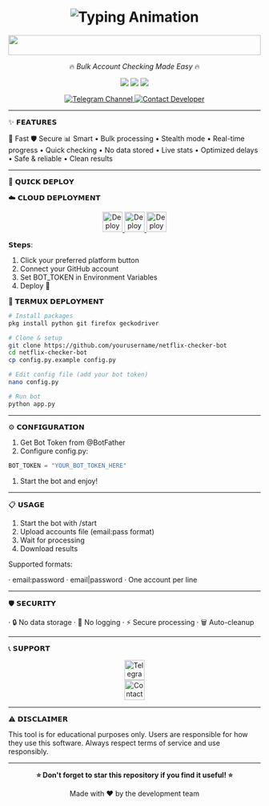 <h1 align="center">
  <img src="https://readme-typing-svg.herokuapp.com?font=Fira+Code&size=25&duration=6000&color=00FF00&background=000000&center=true&vCenter=true&width=600&lines=🎬+𝗡𝗘𝗧𝗙𝗟𝗜𝗫+𝗖𝗛𝗘𝗖𝗞𝗘𝗥+𝗣𝗥𝗘𝗠𝗜𝗨𝗠+𝗦𝗖𝗥𝗜𝗣𝗧+⚡" alt="Typing Animation">
</h1>

<p align="center">
  <img src="https://i.imgur.com/dBaSKWF.gif" height="40" width="100%">
</p>

<p align="center">
🔥 <em>Bulk Account Checking Made Easy</em> 🔥
</p>

<p align="center">
  <img src="https://img.shields.io/badge/Version-2.0.0-red?style=flat&logo=telegram">
  <img src="https://img.shields.io/badge/Python-3.11+-blue?style=flat&logo=python">
  <img src="https://img.shields.io/badge/Status-ACTIVE-green?style=flat&logo=netflix">
</p>

<p align="center">
  <a href="https://t.me/kenyacryptoanalysis" target="_blank">
    <img src="https://img.shields.io/badge/Join-Telegram Channel-blue?style=for-the-badge&logo=telegram" alt="Telegram Channel">
  </a>
  <a href="https://t.me/unknownnumeralx" target="_blank">
    <img src="https://img.shields.io/badge/Contact-Developer-green?style=for-the-badge&logo=telegram" alt="Contact Developer">
  </a>
</p>

---

✨ 𝗙𝗘𝗔𝗧𝗨𝗥𝗘𝗦

🚀 Fast 🛡️ Secure 📊 Smart
• Bulk processing • Stealth mode • Real-time progress
• Quick checking • No data stored • Live stats
• Optimized delays • Safe & reliable • Clean results

---

🚀 𝗤𝗨𝗜𝗖𝗞 𝗗𝗘𝗣𝗟𝗢𝗬

☁️ 𝗖𝗟𝗢𝗨𝗗 𝗗𝗘𝗣𝗟𝗢𝗬𝗠𝗘𝗡𝗧

<p align="center">
  <a href="https://heroku.com/deploy?template=https://github.com/yourusername/netflix-checker-bot" target="_blank">
    <img src="https://www.herokucdn.com/deploy/button.svg" alt="Deploy to Heroku" height="40">
  </a>

  <a href="https://railway.app/template/your-template" target="_blank">
    <img src="https://railway.app/button.svg" alt="Deploy on Railway" height="40">
  </a>

  <a href="https://render.com/deploy" target="_blank">
    <img src="https://render.com/images/deploy-to-render-button.svg" alt="Deploy on Render" height="40">
  </a>
</p>

𝗦𝘁𝗲𝗽𝘀:

1. Click your preferred platform button
2. Connect your GitHub account
3. Set BOT_TOKEN in Environment Variables
4. Deploy 🎉

📱 𝗧𝗘𝗥𝗠𝗨𝗫 𝗗𝗘𝗣𝗟𝗢𝗬𝗠𝗘𝗡𝗧

```bash
# Install packages
pkg install python git firefox geckodriver

# Clone & setup
git clone https://github.com/yourusername/netflix-checker-bot
cd netflix-checker-bot
cp config.py.example config.py

# Edit config file (add your bot token)
nano config.py

# Run bot
python app.py
```

---

⚙️ 𝗖𝗢𝗡𝗙𝗜𝗚𝗨𝗥𝗔𝗧𝗜𝗢𝗡

1. Get Bot Token from @BotFather
2. Configure config.py:

```python
BOT_TOKEN = "YOUR_BOT_TOKEN_HERE"
```

1. Start the bot and enjoy!

---

📋 𝗨𝗦𝗔𝗚𝗘

1. Start the bot with /start
2. Upload accounts file (email:pass format)
3. Wait for processing
4. Download results

Supported formats:

· email:password
· email|password
· One account per line

---

🛡️ 𝗦𝗘𝗖𝗨𝗥𝗜𝗧𝗬

· 🔒 No data storage
· 🚫 No logging
· ⚡ Secure processing
· 🗑️ Auto-cleanup

---

📞 𝗦𝗨𝗣𝗣𝗢𝗥𝗧

<p align="center">
  <a href="https://t.me/kenyacryptoanalysis" target="_blank">
    <img src="https://img.shields.io/badge/📢 Join-Our Channel-blue?style=for-the-badge&logo=telegram" alt="Telegram Channel" height="40">
  </a>
  <br>
  <a href="https://t.me/unknownnumeralx" target="_blank">
    <img src="https://img.shields.io/badge/👨‍💻 Contact-Developer-green?style=for-the-badge&logo=telegram" alt="Contact Developer" height="40">
  </a>
</p>

---

⚠️ 𝗗𝗜𝗦𝗖𝗟𝗔𝗜𝗠𝗘𝗥

This tool is for educational purposes only. Users are responsible for how they use this software. Always respect terms of service and use responsibly.

---

<p align="center">
  <strong>⭐ Don't forget to star this repository if you find it useful! ⭐</strong>
</p>

<p align="center">
  Made with ❤️ by the development team
</p>
